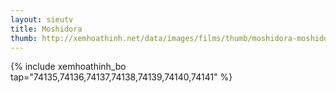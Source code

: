 ```yaml
---
layout: sieutv
title: Moshidora
thumb: http://xemhoathinh.net/data/images/films/thumb/moshidora-moshidora-2012.jpg
---
```

{% include xemhoathinh_bo tap="74135,74136,74137,74138,74139,74140,74141" %} 
